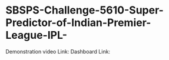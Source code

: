 # SBSPS-Challenge-5610-Super-Predictor-of-Indian-Premier-League-IPL-
Demonstration video Link:
Dashboard Link:
